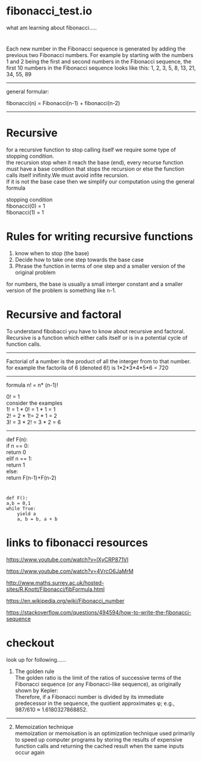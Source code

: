 # fibonacci_test.io
what am learning about fibonacci.....<br >

#
Each new number in the Fibonacci sequence is generated by adding the previous two Fibonacci numbers. For example by starting with the numbers 1 and 2 being the first and second numbers in the Fibonacci sequence, the first 10 numbers in the Fibonacci sequence looks like this:
1, 2, 3, 5, 8, 13, 21, 34, 55, 89 <br >

<hr>
general formular:<br >

fibonacci(n) = Fibonacci(n-1) + fibonacci(n-2)<br >
<hr>

# Recursive
for a recursive function to stop calling itself we require some type of stopping condition.<br >
the recursion stop when it reach the base (end), every recurse function must have a base condition that stops the recursion or else the function calls itself inifinity.We must avoid infite recursion.<br >
If it is not the base case then we simplify our computation using the general formula<br >

stopping condition<br >
fibonacci(0) = 1<br >
fibonacci(1) = 1<br >

# Rules for writing recursive functions
1. know when to stop (the base)<br >
2. Decide how to take one step towards the base case<br >
3. Phrase the function in terms of one step and a smaller version of the original problem<br >

for numbers,  the base is usually a small interger  constant and a smaller version of the problem is something like n-1.<br >

# Recursive and factoral
To understand fibobacci you have to know about recursive and factoral.<br >
Recursive is a function which either calls itself or is in  a potential cycle of function calls.
 <hr>
Factorial of a  number is the product of all the interger from  to that number.<br >
for example the factorila of 6 (denoted 6!) is 1*2*3*4*5*6 = 720<br >
<hr>
formula
n! = n* (n-1)! <br >

0! = 1<br >
consider the examples<br >
1! =  1 * 0! = 1 * 1 = 1<br >
2! = 2 * 1!= 2 * 1 = 2<br >
3! = 3 * 2! = 3 * 2 = 6<br >

<hr >
def F(n):<br >
    if n == 0:<br > return 0<br >
    elif n == 1:<br > return 1<br >
    else:<br > return F(n-1)+F(n-2)<br >
 
#
    
    def F():
    a,b = 0,1
    while True:
        yield a
        a, b = b, a + b 




# links to fibonacci resources
https://www.youtube.com/watch?v=lXyCRP871VI<br >

https://www.youtube.com/watch?v=4VrcO6JaMrM<br >

http://www.maths.surrey.ac.uk/hosted-sites/R.Knott/Fibonacci/fibFormula.html<br >

https://en.wikipedia.org/wiki/Fibonacci_number<br >

https://stackoverflow.com/questions/494594/how-to-write-the-fibonacci-sequence<br >

# checkout
look up for following......
1. The golden rule<br >
The golden ratio is the limit of the ratios of successive terms of the Fibonacci sequence (or any Fibonacci-like sequence), as originally shown by Kepler: <br >
Therefore, if a Fibonacci number is divided by its immediate predecessor in the sequence, the quotient approximates φ; e.g., 987/610 ≈ 1.6180327868852.<br >
<hr>

2. Memoization technique<br >
memoization or memoisation is an optimization technique used primarily to speed up computer programs by storing the results of expensive function calls and returning the cached result when the same inputs occur again
